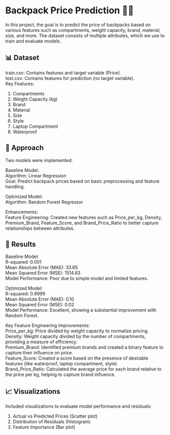 # **Backpack Price Prediction 🏒🎒**<br/>
In this project, the goal is to predict the price of backpacks based on various features such as compartments, weight capacity, brand, material, size, and more. The dataset consists of multiple attributes, which we use to train and evaluate models.<br/>

## **📊 Dataset**<br/>
  train.csv: Contains features and target variable (Price).<br/>
  test.csv: Contains features for prediction (no target variable).<br/>
  Key Features:
  1. Compartments
  2. Weight Capacity (kg)
  3. Brand
  4. Material
  5. Size
  6. Style
  7. Laptop Compartment
  8. Waterproof

## 🧠 Approach
Two models were implemented:

Baseline Model:<br/>
Algorithm: Linear Regression<br/>
Goal: Predict backpack prices based on basic preprocessing and feature handling.<br/>

Optimized Model:<br/>
Algorithm: Random Forest Regressor<br/>

Enhancements:<br/>
Feature Engineering: Created new features such as Price_per_kg, Density, Premium_Brand, Feature_Score, and Brand_Price_Ratio to better capture relationships between attributes.

## 🚀 Results
Baseline Model:<br/>
R-squared: 0.001<br/>
Mean Absolute Error (MAE): 33.65<br/>
Mean Squared Error (MSE): 1514.83<br/>
Model Performance: Poor due to simple model and limited features.<br/>

Optimized Model:<br/>
R-squared: 0.9999<br/>
Mean Absolute Error (MAE): 0.10<br/>
Mean Squared Error (MSE): 0.02<br/>
Model Performance: Excellent, showing a substantial improvement with Random Forest.<br/>

Key Feature Engineering Improvements:<br/>
Price_per_kg: Price divided by weight capacity to normalize pricing.<br/>
Density: Weight capacity divided by the number of compartments, providing a measure of efficiency.<br/>
Premium_Brand: Identified premium brands and created a binary feature to capture their influence on price.<br/>
Feature_Score: Created a score based on the presence of desirable features (like waterproof, laptop compartment, style).<br/>
Brand_Price_Ratio: Calculated the average price for each brand relative to the price per kg, helping to capture brand influence.<br/>

## 📈 Visualizations
Included visualizations to evaluate model performance and residuals:
1. Actual vs Predicted Prices (Scatter plot)
2. Distribution of Residuals (Histogram)
3. Feature Importance (Bar plot)
